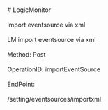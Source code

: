 <br>#     LogicMonitor</br>
<br>import eventsource via xml</br>
<br>LM import eventsource via xml</br>
<br>Method: Post</br>
<br>OperationID: importEventSource</br>
<br>EndPoint:</br>
<br>/setting/eventsources/importxml</br>
